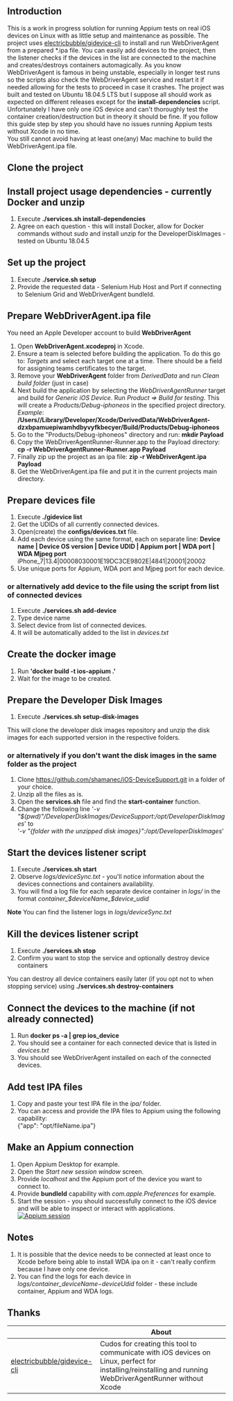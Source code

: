 ## Introduction

This is a work in progress solution for running Appium tests on real iOS devices on Linux with as little setup and maintenance as possible. The project uses [electricbubble/gidevice-cli](https://github.com/electricbubble/gidevice-cli) to install and run WebDriverAgent from a prepared *.ipa file. You can easily add devices to the project, then the listener checks if the devices in the list are connected to the machine and creates/destroys containers automagically. As you know WebDriverAgent is famous in being unstable, especially in longer test runs so the scripts also check the WebDriverAgent service and restart it if needed allowing for the tests to proceed in case it crashes. The project was built and tested on Ubuntu 18.04.5 LTS but I suppose all should work as expected on different releases except for the **install-dependencies** script. Unfortunately I have only one iOS device and can't thoroughly test the container creation/destruction but in theory it should be fine. If you follow this guide step by step you should have no issues running Appium tests without Xcode in no time.  
You still cannot avoid having at least one(any) Mac machine to build the WebDriverAgent.ipa file.

## Clone the project

## Install project usage dependencies - currently Docker and unzip

1. Execute **./services.sh install-dependencies**
2. Agree on each question - this will install Docker, allow for Docker commands without *sudo* and install unzip for the DeveloperDiskImages - tested on Ubuntu 18.04.5

## Set up the project
1. Execute **./service.sh setup**
2. Provide the requested data - Selenium Hub Host and Port if connecting to Selenium Grid and WebDriverAgent bundleId.

## Prepare WebDriverAgent.ipa file

You need an Apple Developer account to build **WebDriverAgent**

1. Open **WebDriverAgent.xcodeproj** in Xcode.
2. Ensure a team is selected before building the application. To do this go to: *Targets* and select each target one at a time. There should be a field for assigning teams certificates to the target.
3. Remove your **WebDriverAgent** folder from *DerivedData* and run *Clean build folder* (just in case)
4. Next build the application by selecting the *WebDriverAgentRunner* target and build for *Generic iOS Device*. Run *Product => Build for testing*. This will create a *Products/Debug-iphoneos* in the specified project directory.  
*Example*: **/Users/<username>/Library/Developer/Xcode/DerivedData/WebDriverAgent-dzxbpamuepiwamhdbyvyfkbecyer/Build/Products/Debug-iphoneos**
5. Go to the "Products/Debug-iphoneos" directory and run:
**mkdir Payload**
6. Copy the WebDriverAgentRunner-Runner.app to the Payload directory:
**cp -r WebDriverAgentRunner-Runner.app Payload**
7. Finally zip up the project as an ipa file:
**zip -r WebDriverAgent.ipa Payload**
8. Get the WebDriverAgent.ipa file and put it in the current projects main directory.

## Prepare devices file
1. Execute **./gidevice list**
2. Get the UDIDs of all currently connected devices.
3. Open(create) the **configs/devices.txt** file.
4. Add each device using the same format, each on separate line:
**Device name | Device OS version | Device UDID | Appium port | WDA port | WDA Mjpeg port**  
iPhone_7|13.4|00008030001E19DC3CE9802E|4841|20001|20002
5. Use unique ports for Appium, WDA port and Mjpeg port for each device.

### or alternatively add device to the file using the script from list of connected devices
1. Execute **./services.sh add-device**
2. Type device name
3. Select device from list of connected devices.
4. It will be automatically added to the list in *devices.txt*

## Create the docker image
1. Run **'docker build -t ios-appium .'**
2. Wait for the image to be created.

## Prepare the Developer Disk Images

1. Execute **./services.sh setup-disk-images**  

This will clone the developer disk images repository and unzip the disk images for each supported version in the respective folders.

### or alternatively if you don't want the disk images in the same folder as the project

1. Clone https://github.com/shamanec/iOS-DeviceSupport.git in a folder of your choice.
2. Unzip all the files as is.
3. Open the **services.sh** file and find the **start-container** function.
4. Change the following line '*-v "$(pwd)"/DeveloperDiskImages/DeviceSupport:/opt/DeveloperDiskImages*' to  
'*-v "{folder with the unzipped disk images}":/opt/DeveloperDiskImages*'

## Start the devices listener script
1. Execute **./services.sh start**
2. Observe *logs/deviceSync.txt* - you'll notice information about the devices connections and containers availability.
3. You will find a log file for each separate device container in *logs/* in the format *container_$deviceName_$device_udid*

**Note** You can find the listener logs in *logs/deviceSync.txt*

## Kill the devices listener script
1. Execute **./services.sh stop**
2. Confirm you want to stop the service and optionally destroy device containers

You can destroy all device containers easily later (if you opt not to when stopping service) using **./services.sh destroy-containers**

## Connect the devices to the machine (if not already connected)
1. Run **docker ps -a | grep ios_device**
2. You should see a container for each connected device that is listed in *devices.txt*
3. You should see WebDriverAgent installed on each of the connected devices.

## Add test IPA files
1. Copy and paste your test IPA file in the *ipa/* folder.
2. You can access and provide the IPA files to Appium using the following capability:  
{"app": "opt/fileName.ipa"}

## Make an Appium connection
1. Open Appium Desktop for example.
2. Open the *Start new session window* screen.
3. Provide *localhost* and the Appium port of the device you want to connect to.
4. Provide **bundleId** capability with *com.apple.Preferences* for example.
5. Start the session - you should successfully connect to the iOS device and will be able to inspect or interact with applications.  
[![Appium session](https://iili.io/umx5gV.md.png)](https://freeimage.host/i/umx5gV)

## Notes
1. It is possible that the device needs to be connected at least once to Xcode before being able to install WDA ipa on it - can't really confirm because I have only one device.
2. You can find the logs for each device in *logs/container_$deviceName-$deviceUdid* folder - these include container, Appium and WDA logs.

## Thanks

| |About|
|---|---|
|[electricbubble/gidevice-cli](https://github.com/electricbubble/gidevice-cli)|Cudos for creating this tool to communicate with iOS devices on Linux, perfect for installing/reinstalling and running WebDriverAgentRunner without Xcode|
